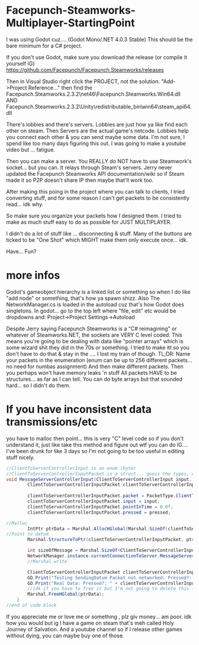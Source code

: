 # Facepunch-Steamworks-Multiplayer-StartingPoint

I was using Godot cuz.... (Godot Mono/.NET 4.0.3 Stable)
This should be the bare minimum for a C# project.

If you don't use Godot, make sure you download the release (or compile it yourself IG)
https://github.com/Facepunch/Facepunch.Steamworks/releases

Then in Visual Studio right click the PROJECT, not the solution. "Add->Project Reference..." then find the 
Facepunch.Steamworks.2.3.2\net46\Facepunch.Steamworks.Win64.dll
AND
Facepunch.Steamworks.2.3.2\Unity\redistributable_bin\win64\steam_api64.dll

There's lobbies and there's servers.
Lobbies are just how ya like find each other on steam. 
Then Servers are the actual game's netcode.
Lobbies help you connect each other & you can send maybe some data. I'm not sure, I spend like too many days figuring this out. I was going to make a youtube video but ... fatigue.

Then you can make a server. You REALLY do NOT have to use Steamwork's socket... but you can. 
It relays through Steam's servers.
Jerry never updated the Facepunch Steamworks API documentation/wiki so if Steam made it so P2P doesn't share IP then maybe that'll work too. 

After making this poing in the project where you can talk to clients, I tried converting stuff, and for some reason I can't get packets to be consistently read... idk why. 

So make sure you organize your packets how I designed them. 
I tried to make as much stuff easy to do as possible for JUST MULTIPLAYER. 

I didn't do a lot of stuff like ... disconnecting & stuff. 
Many of the buttons are ticked to be "One Shot" which MIGHT make them only execute once... idk. 

Have... Fun? 




# more infos
Godot's gameobject hierarchy is a linked list or something so when I do like "add node" or something, that's how ya spawn shizz.
Also The NetworkManager.cs is loaded in the autoload cuz that's how Godot does singletons. 
In godot... go to the top left where "file, edit" etc would be dropdowns and:
Project->Project Settings->Autoload


Despite Jerry saying Facepunch Steamworks is a "C# reimagining" or whatever of Steamworks.NET, the sockets are VERY C level coded.
This means you're going to be dealing with data like "pointer arrays" which is some wizard shit they did in the 70s or something. 
I tried to make itt so you don't have to do that & stay in the .... I lost my train of though.
TL;DR:
Name your packets in the enumeration (enum can be up to 256 different packets... no need for numbas assignment)
And then make different packets. Then you perhaps won't have memory leaks 'n stuff
All packets HAVE to be structures... as far as I can tell. 
You can do byte arrays but that sounded hard... so I didn't do them. 

# If you have inconsistent data transmissions/etc
you have to malloc then point... this is very "C" level code so if you don't understand it, just like take this method and figure out wtf you can do IG....
I've been drunk for like 3 days so I'm not going to be too useful in editing stuff nicely. 

```cs
//ClientToServerControllerInput is an enum (byte)
//ClientToServerControllerInputPacket is a struct... guess the types, cuz they're enum(byte), enum(byte), float, bool in that order as you can see by the psuedo constructor. 
void MessageServerControllerInput(ClientToServerControllerInput input, bool pressed) {
        ClientToServerControllerInputPacket clientToServerControllerInputPacket = new ClientToServerControllerInputPacket();
        
        clientToServerControllerInputPacket.packet = PacketType.ClientToServerControllerInput;
        clientToServerControllerInputPacket.input = input;
        clientToServerControllerInputPacket.pointInTime = 0.0f;
        clientToServerControllerInputPacket.pressed = pressed;

//Malloc
        IntPtr ptrData = Marshal.AllocHGlobal(Marshal.SizeOf(clientToServerControllerInputPacket));
//Point to datum
        Marshal.StructureToPtr(clientToServerControllerInputPacket, ptrData, false);//

        int sizeOfMessage = Marshal.SizeOf<ClientToServerControllerInputPacket>(clientToServerControllerInputPacket);
        NetworkManager.instance.currentConnectionToServer.MessageServerData(ptrData, sizeOfMessage);
        //Marshal.write

        ClientToServerControllerInputPacket clientToServerControllerInputPacket1 = (ClientToServerControllerInputPacket)Marshal.PtrToStructure(ptrData, typeof(ClientToServerControllerInputPacket));
        GD.Print("Testing SendingDatum Packet not networked: Pressed?: " + clientToServerControllerInputPacket1.pressed + " Button: " + clientToServerControllerInputPacket1.input.ToString() + " Packet: " + clientToServerControllerInputPacket1.packet.ToString());
        GD.Print("Real Data: Pressed?: " + clientToServerControllerInputPacket.pressed + " Button: " + clientToServerControllerInputPacket.input.ToString() + " Packet: " + clientToServerControllerInputPacket.packet.ToString());
        //idk if you have to free it but I'm not going to delete this line of code now that it's here...
        Marshal.FreeHGlobal(ptrData);
    }
//end of code block
```

If you appreciate me or love me or something , plz giv money... am poor. idk how you would but ig I have a game on steam that's meh called Holy Journey of Salvation. And a youtube channel so if I release other games without dying, you can maybe buy one of those. 
